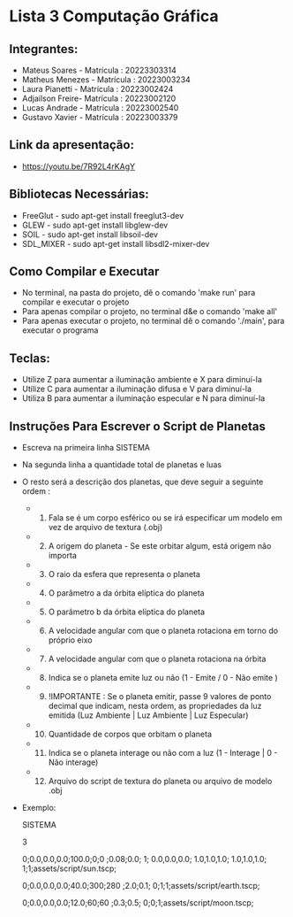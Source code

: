 # Lista 3 Computação Gráfica

## Integrantes:

-   Mateus Soares   - Matrícula : 20223303314
-   Matheus Menezes - Matrícula : 20223003234
-   Laura Pianetti  - Matrícula : 20223002424
-   Adjailson Freire- Matrícula : 20223002120
-   Lucas Andrade   - Matrícula : 20223002540
-   Gustavo  Xavier - Matrícula : 20223003379

## Link da apresentação:
- https://youtu.be/7R92L4rKAgY

## Bibliotecas Necessárias:

-   FreeGlut - sudo apt-get install freeglut3-dev
-   GLEW - sudo apt-get install libglew-dev
-   SOIL - sudo apt-get install libsoil-dev
-   SDL_MIXER - sudo apt-get install libsdl2-mixer-dev	

## Como Compilar e Executar

-   No terminal, na pasta do projeto, dê o comando 'make run' para compilar e executar o projeto
-   Para apenas compilar o projeto, no terminal d&e o comando 'make all'
-   Para apenas executar o projeto, no terminal dê o comando './main', para executar o programa

## Teclas:

-   Utilize Z para aumentar a iluminação ambiente e X para diminuí-la
-   Utilize C para aumentar a iluminação difusa e V para diminuí-la
-   Utiliza B para aumentar a iluminação especular e N para diminuí-la

## Instruções Para Escrever o Script de Planetas

-   Escreva na primeira linha SISTEMA
-   Na segunda linha a quantidade total de planetas e luas
-   O resto será a descrição dos planetas, que deve seguir a seguinte ordem :

    -   1. Fala se é um corpo esférico ou se irá especificar um modelo em vez de arquivo de textura (.obj)
    -   2. A origem do planeta - Se este orbitar algum, está origem não importa
    -   3. O raio da esfera que representa o planeta
    -   4. O parâmetro a da órbita elíptica do planeta
    -   5. O parâmetro b da órbita elíptica do planeta
    -   6. A velocidade angular com que o planeta rotaciona em torno do próprio eixo
    -   7. A velocidade angular com que o planeta rotaciona na órbita
    -   8. Indica se o planeta emite luz ou não (1 - Emite / 0 - Não emite )
    -   9. !IMPORTANTE : Se o planeta emitir, passe 9 valores de ponto decimal que indicam, nesta ordem, as propriedades da luz emitida (Luz Ambiente | Luz Ambiente | Luz Especular)
    -   10. Quantidade de corpos que orbitam o planeta
    -   11. Indica se o planeta interage ou não com a luz (1 - Interage | 0 - Não interage)
    -   12. Arquivo do script de textura do planeta ou arquivo de modelo .obj

-   Exemplo:
    
    SISTEMA

    3

    0;0.0,0.0,0.0;100.0;0;0 ;0.08;0.0; 1; 0.0,0.0,0.0; 1.0,1.0,1.0; 1.0,1.0,1.0; 1;1;assets/script/sun.tscp;
    
    0;0.0,0.0,0.0;40.0;300;280 ;2.0;0.1; 0;1;1;assets/script/earth.tscp;

    0;0.0,0.0,0.0;12.0;60;60 ;0.3;0.5; 0;0;1;assets/script/moon.tscp;
